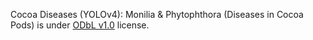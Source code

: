 Cocoa Diseases (YOLOv4): Monilia & Phytophthora (Diseases in Cocoa Pods) is under [ODbL v1.0](https://opendatacommons.org/licenses/odbl/1-0/) license.